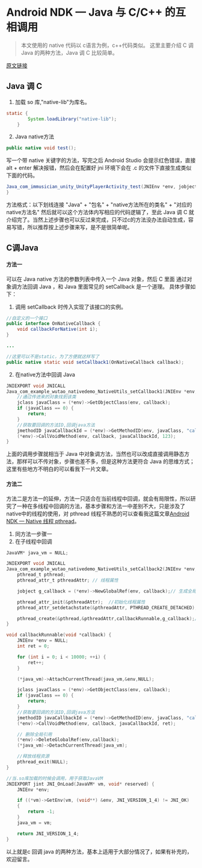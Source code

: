 # Android NDK — Java 与 C/C++ 的互相调用
> 本文使用的 native 代码以 c语言为例，c++代码类似。
这里主要介绍 C 调 Java 的两种方法，Java 调 C 比较简单。

[原文链接](https://www.jianshu.com/p/cdfcfc7489bb)

## Java 调 C
1. 加载 so 库,"native-lib"为库名。
```java
static {
        System.loadLibrary("native-lib");
    }
```
2. Java native方法
``` java
public native void test();
```
写一个带 native 关键字的方法，写完之后 Android Studio 会提示红色错误，直接 alt + enter 解决报错，然后会在配置好 jni 环境下会在 .c 的文件下直接生成类似下面的代码。
```java
Java_com_immusician_unity_UnityPlayerActivity_test(JNIEnv *env, jobject instance) {
}
```
方法格式：以下划线连接  "Java" + "包名" + "native方法所在的类名" + "对应的native方法名"
然后就可以这个方法体内写相应的代码逻辑了，至此 Java 调 C 就介绍完了。当然上述步骤也可以反过来完成，只不过c的方法没办法自动生成，容易写错，所以推荐按上述步骤来写，是不是很简单呢。

## C调Java

#### 方法一
可以在 Java native 方法的参数列表中传入一个 Java 对象，然后 C 里面
通过对象调方法回调 Java ，和 Java 里面常见的 setCallback 是一个道理。
具体步骤如下：
1. 调用 setCallback 时传入实现了该接口的实例。
``` java
//自定义的一个接口
public interface OnNativeCallback {
    void callbackForNative(int i);
}

...

//这里可以不是static，为了方便就这样写了
public native static void setCallback1(OnNativeCallback callback);
```
2. 在native方法中回调 Java
```c
JNIEXPORT void JNICALL
Java_com_example_wutao_nativedemo_NativeUtils_setCallback1(JNIEnv *env, jclass type, jobject callback) {
    //通过传进来的对象找到该类
    jclass javaClass = (*env)->GetObjectClass(env, callback);
    if (javaClass == 0) {
        return;
    }
    //获取要回调的方法ID,回调java方法
    jmethodID javaCallbackId = (*env)->GetMethodID(env, javaClass, "callbackForNative", "(I)V");
    (*env)->CallVoidMethod(env, callback, javaCallbackId, 123);
}
```
上面的调用步骤就相当于 Java 中对象调方法，当然也可以改成直接调用静态方法，那样可以不传对象，步骤也差不多，但是这种方法更符合 Java 的思维方式；这里有些地方不明白的可以看我下一片文章。

#### 方法二
方法二是方法一的延伸，方法一只适合在当前线程中回调，就会有局限性，所以研究了一种在多线程中回调的方法，基本步骤和方法一中差别不大，只是涉及了 native中的线程的使用，对 pthread 线程不熟悉的可以查看我这篇文章[Android NDK — Native 线程 pthread](https://www.jianshu.com/p/34d88df0cfe0)。
1. 同方法一步骤一
2. 在子线程中回调
```c
JavaVM* java_vm = NULL;

JNIEXPORT void JNICALL
Java_com_example_wutao_nativedemo_NativeUtils_setCallback2(JNIEnv *env, jclass type, jobject callback) {
    pthread_t pthread;
    pthread_attr_t pthreadAttr; // 线程属性

    jobject g_callback = (*env)->NewGlobalRef(env, callback);// 生成全局引用

    pthread_attr_init(&pthreadAttr);  //初始化线程属性
    pthread_attr_setdetachstate(&pthreadAttr, PTHREAD_CREATE_DETACHED);

    pthread_create(&pthread,&pthreadAttr,callbackRunnable,g_callback);// 创建线程
}

void callbackRunnable(void *callback) {
    JNIEnv *env = NULL;
    int ret = 0;

    for (int i = 0; i < 10000; ++i) {
        ret++;
    }

    (*java_vm)->AttachCurrentThread(java_vm,&env,NULL);

    jclass javaClass = (*env)->GetObjectClass(env, callback);
    if (javaClass == 0) {
        return;
    }
    //获取要回调的方法ID,回调java方法
    jmethodID javaCallbackId = (*env)->GetMethodID(env, javaClass, "callbackForNative", "(I)V");
    (*env)->CallVoidMethod(env, callback, javaCallbackId, ret);

    // 删除全局引用
    (*env)->DeleteGlobalRef(env,callback);
    (*java_vm)->DetachCurrentThread(java_vm);

    //释放线程资源
    pthread_exit(NULL);
}

//当.so库加载的时候会调用，用于获取JavaVM
JNIEXPORT jint JNI_OnLoad(JavaVM* vm, void* reserved) {
    JNIEnv *env;

    if ((*vm)->GetEnv(vm, (void**) &env, JNI_VERSION_1_4) != JNI_OK)
    {
        return -1;
    }
    java_vm = vm;

    return JNI_VERSION_1_4;
}

```
以上就是c 回调 java 的两种方法，基本上适用于大部分情况了，如果有补充的，欢迎留言。







